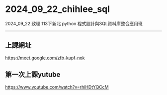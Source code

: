 # __2024_09_22_chihlee_sql__
2024_09_22 致理 113下新北 python 程式設計與SQL資料庫整合應用班

---

## 上課網址
https://meet.google.com/zfb-kupf-nok


## 第一次上課yutube
https://www.youtube.com/watch?v=rhiHDtYQCcM

